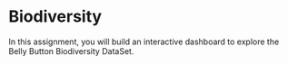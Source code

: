 # Biodiversity

In this assignment, you will build an interactive dashboard to explore the Belly Button Biodiversity DataSet.
